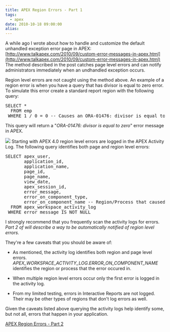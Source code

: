 ```yaml
---
title: APEX Region Errors - Part 1
tags:
  - apex
date: 2010-10-18 09:00:00
alias:
---
```


A while ago I wrote about how to handle and customize the default unhandled exception error page in APEX: [http://www.talkapex.com/2010/09/custom-error-messages-in-apex.html](http://www.talkapex.com/2010/09/custom-error-messages-in-apex.html) The method described in the post catches page level errors and can notify administrators immediately when an undhandled exception occurs.

Region level errors are not caught using the method above. An example of a region error is when you have a query that has divisor is equal to zero error. To simulate this error create a standard report region with the following query:
<pre class="brush: sql; highlight: 3">
SELECT *
  FROM emp
 WHERE 1 / 0 = 0 -- Causes an ORA-01476: divisor is equal to zero
</pre>
This query will return a "<span style="font-style:italic;">ORA-01476: divisor is equal to zero</span>" error message in APEX.

[![](http://3.bp.blogspot.com/_33EF80fk9sM/TLuUB6biMtI/AAAAAAAAD0w/QPLuUQ-IlOE/s400/region_error.jpg)](http://3.bp.blogspot.com/_33EF80fk9sM/TLuUB6biMtI/AAAAAAAAD0w/QPLuUQ-IlOE/s1600/region_error.jpg)
Starting with APEX 4.0 region level errors are logged in the APEX Activity Log. The following query identifies both page and region level errors:
<pre class="brush: sql;">
SELECT apex_user,
       application_id,
       application_name,
       page_id,
       page_name,
       view_date,
       apex_session_id,
       error_message,
       error_on_component_type,
       error_on_component_name -- Region/Process that caused the issue
  FROM apex_workspace_activity_log
 WHERE error_message IS NOT NULL
</pre>
I strongly recommend that you frequently scan the activity logs for errors. <span style="font-style:italic;">Part 2 of will describe a way to be automatically notified of region level errors.</span>

They're a few caveats that you should be aware of:

- As mentioned, the activity log identifies both region and page level errors. <span style="font-style:italic;">APEX_WORKSPACE_ACTIVITY_LOG.ERROR_ON_COMPONENT_NAME</span> identifies the region or process that the error occured in.

- When multiple region level errors occur only the first error is logged in the activity log.

- From my limited testing, errors in Interactive Reports are not logged. Their may be other types of regions that don't log errors as well.

Given the caveats listed above querying the activity logs help identify some, but not all, errors that happen in your application.

[APEX Region Errors - Part 2](http://www.talkapex.com/2010/10/apex-region-errors-part-2.html)
